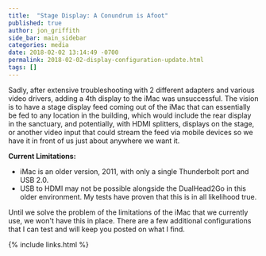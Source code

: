 ```yaml
---
title:  "Stage Display: A Conundrum is Afoot"
published: true
author: jon_griffith
side_bar: main_sidebar
categories: media
date: 2018-02-02 13:14:49 -0700
permalink: 2018-02-02-display-configuration-update.html
tags: []
---
```


Sadly, after extensive troubleshooting with 2 different adapters and various video drivers, adding a 4th display to the iMac was unsuccessful.  The vision is to have a stage display feed coming out of the iMac that can essentially be fed to any location in the building, which would include the rear display in the sanctuary, and potentially, with HDMI splitters, displays on the stage, or another video input that could stream the feed via mobile devices so we have it in front of us just about anywhere we want it.

**Current Limitations:**

- iMac is an older version, 2011, with only a single Thunderbolt port and USB 2.0.
- USB to HDMI may not be possible alongside the DualHead2Go in this older environment.  My tests have proven that this is in all likelihood true.

Until we solve the problem of the limitations of the iMac that we currently use, we won't have this in place.  There are a few additional configurations that I can test and will keep you posted on what I find.

{% include links.html %}
